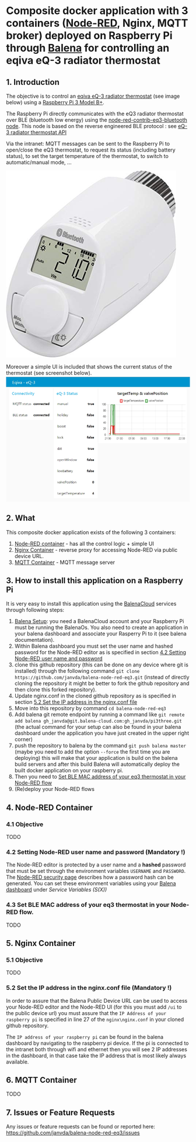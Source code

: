 # Composite docker application with 3 containers ([Node-RED](https://nodered.org/), Nginx, MQTT broker) deployed on Raspberry Pi through [Balena](https://www.balena.io) for controlling an eqiva eQ-3 radiator thermostat 
## 1. Introduction
The objective is to control an [eqiva eQ-3 radiator thermostat](https://www.eq-3.com/products/eqiva/bluetooth-smart-radiator-thermostat.html) (see image below) using a [Raspberry Pi 3 Model B+](https://www.raspberrypi.org/products/raspberry-pi-3-model-b-plus/).

The Raspberry Pi directly communicates with the eQ3 radiator thermostat over BLE (bluetooth low energy) using the [node-red-contrib-eq3-bluetooth node](https://github.com/alikh31/node-red-contrib-eq3-bluetooth).  This node is based on the reverse engineered BLE protocol : see [eQ-3 radiator thermostat API](https://github.com/Heckie75/eQ-3-radiator-thermostat/blob/master/eq-3-radiator-thermostat-api.md)

Via the intranet: MQTT messages can be sent to the Raspberry Pi to open/close the eQ3 thermostat, to request its status (including battery status), to set the target temperature of the thermostat, to switch to automatic/manual mode, ...

![eqiva eQ-3 bluetooth](./eqiva_eQ-3.jpg)

Moreover a simple UI is included that shows the current status of the thermostat (see screenshot below).
![simple UI to get current status](./eq3_nodered_dashboard_01.jpg)

## 2. What
This composite docker application exists of the following 3 containers:
1. [Node-RED container](#4-node-red-container) - has all the control logic + simple UI
2. [Nginx Container](#5-nginx-container) - reverse proxy for accessing Node-RED via public device URL.
3. [MQTT Container](#6-mqtt-container) - MQTT message server
## 3. How to install this application on a Raspberry Pi
It is very easy to install this application using the [BalenaCloud](https://www.balena.io/) services through following steps:
1. [Balena Setup](https://www.balena.io/): you need a BalenaCloud account and your Raspberry Pi must be running the BalenaOs.  You also need to create an application in your balena dashboard and associate your Rasperry Pi to it (see balena documentation).
2. Within Balena dashboard you must set the user name and hashed password for the Node-RED editor as is specified in section [4.2 Setting Node-RED user name and password](#42-setting-node-red-user-name-and-password-mandatory-)
3. clone this github repository (this can be done on any device where git is installed) through the following command `git clone https://github.com/janvda/balena-node-red-eq3.git` (instead of directly cloning the repository it might be better to fork the github repository and then clone this forked repository).
4. Update nginx.conf in the cloned github repository as is specified in section [5.2 Set the IP address in the nginx.conf file](#52-set-the-ip-address-in-the-nginxconf-file-mandatory-)
5. Move into this repository by command `cd balena-node-red-eq3`
6. Add balena git remote endpoint by running a command like `git remote add balena gh_janvda@git.balena-cloud.com:gh_janvda/pi3three.git` (the actual command for your setup can also be found in your balena dashboard under the application you have just created in the upper right corner)
7. push the repository to balena by the command `git push balena master` (maybe you need to add the option `--force` the first time you are deploying) this will make that your application is build on the balena build servers and after this build Balena will automatically deploy the built docker application on your raspberry pi.
8. Then you need to [Set BLE MAC address of your eq3 thermostat in your Node-RED flow](#43-set-ble-mac-address-of-your-eq3-thermostat-in-your-node-red-flow)
9. (Re)deploy your Node-RED flows

## 4. Node-RED Container
### 4.1 Objective
TODO
### 4.2 Setting Node-RED user name and password (Mandatory !)
The Node-RED editor is protected by a user name and a **hashed** password that must be set through the environment variables `USERNAME` and  `PASSWORD`. The [Node-RED security page](https://nodered.org/docs/security) describes how a password hash can be generated.  You can set these environment variables using your [Balena dashboard](https://dashboard.balena-cloud.com) under
 *Service Variables (S(X))*
### 4.3 Set BLE MAC address of your eq3 thermostat in your Node-RED flow.
TODO
## 5. Nginx Container
### 5.1 Objective
TODO
### 5.2 Set the IP address in the nginx.conf file (Mandatory !)
In order to assure that the Balena Public Device URL can be used to access your Node-RED editor and the Node-RED UI (for this you must add `/ui` to the public device url) you must assure that the `IP Address of your raspberry pi` is specified in line 27 of the `nginx\nginx.conf` in your cloned github repository.

The `IP address of your raspberry pi` can be found in the balena dashboard by navigating to the raspberry pi device.
If the pi is connected to the intranet both through wifi and ethernet then you will see 2 IP addresses in the dashboard, in that case take the IP address that is most likely always available.

## 6. MQTT Container
TODO
## 7. Issues or Feature Requests
Any issues or feature requests can be found or reported here: https://github.com/janvda/balena-node-red-eq3/issues
